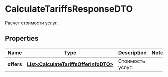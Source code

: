 

# CalculateTariffsResponseDTO

Расчет стоимости услуг.

## Properties

| Name | Type | Description | Notes |
|------------ | ------------- | ------------- | -------------|
|**offers** | [**List&lt;CalculateTariffsOfferInfoDTO&gt;**](CalculateTariffsOfferInfoDTO.md) | Стоимость услуг. |  |



